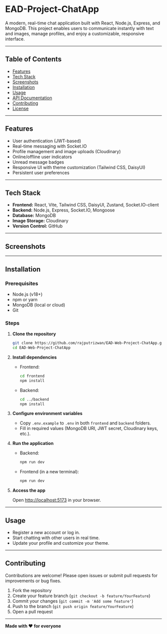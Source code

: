 # EAD-Project-ChatApp

A modern, real-time chat application built with React, Node.js, Express, and MongoDB. This project enables users to communicate instantly with text and images, manage profiles, and enjoy a customizable, responsive interface.

---

## Table of Contents

- [Features](#features)
- [Tech Stack](#tech-stack)
- [Screenshots](#screenshots)
- [Installation](#installation)
- [Usage](#usage)
- [API Documentation](#api-documentation)
- [Contributing](#contributing)
- [License](#license)

---

## Features

- User authentication (JWT-based)
- Real-time messaging with Socket.IO
- Profile management and image uploads (Cloudinary)
- Online/offline user indicators
- Unread message badges
- Responsive UI with theme customization (Tailwind CSS, DaisyUI)
- Persistent user preferences

---

## Tech Stack

- **Frontend:** React, Vite, Tailwind CSS, DaisyUI, Zustand, Socket.IO-client
- **Backend:** Node.js, Express, Socket.IO, Mongoose
- **Database:** MongoDB
- **Image Storage:** Cloudinary
- **Version Control:** GitHub

---

## Screenshots

<!-- Add screenshots here if available -->
<!-- ![Screenshot](screenshots/chatapp.png) -->

---

## Installation

### Prerequisites

- Node.js (v18+)
- npm or yarn
- MongoDB (local or cloud)
- Git

### Steps

1. **Clone the repository**

   ```sh
   git clone https://github.com/rajputrizwan/EAD-Web-Project-ChatApp.git
   cd EAD-Web-Project-ChatApp
   ```

2. **Install dependencies**

   - Frontend:

     ```sh
     cd frontend
     npm install
     ```

   - Backend:
     ```sh
     cd ../backend
     npm install
     ```

3. **Configure environment variables**

   - Copy `.env.example` to `.env` in both `frontend` and `backend` folders.
   - Fill in required values (MongoDB URI, JWT secret, Cloudinary keys, etc.).

4. **Run the application**

   - Backend:
     ```sh
     npm run dev
     ```
   - Frontend (in a new terminal):
     ```sh
     npm run dev
     ```

5. **Access the app**

   Open [http://localhost:5173](http://localhost:5173) in your browser.

---

## Usage

- Register a new account or log in.
- Start chatting with other users in real time.
- Update your profile and customize your theme.

---

## Contributing

Contributions are welcome! Please open issues or submit pull requests for improvements or bug fixes.

1. Fork the repository
2. Create your feature branch (`git checkout -b feature/YourFeature`)
3. Commit your changes (`git commit -m 'Add some feature'`)
4. Push to the branch (`git push origin feature/YourFeature`)
5. Open a pull request

---

**Made with ❤️ for everyone**
